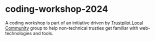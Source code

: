 # coding-workshop-2024

A coding workshop is part of an initiative driven by [Trustpilot Local Community](https://links.simpplr.com/?u=https%3A%2F%2Ftrustpilot-hub--simpplr.vf.force.com%2Fapex%2Fsimpplr__app%3Fu%3D%2Fsite%2Fa1409000003PsJ5AAK%2Fpage%2Fa125q0000016r0HAAQ) group to help non-technical trusties get familiar with web-technologies and tools. 
